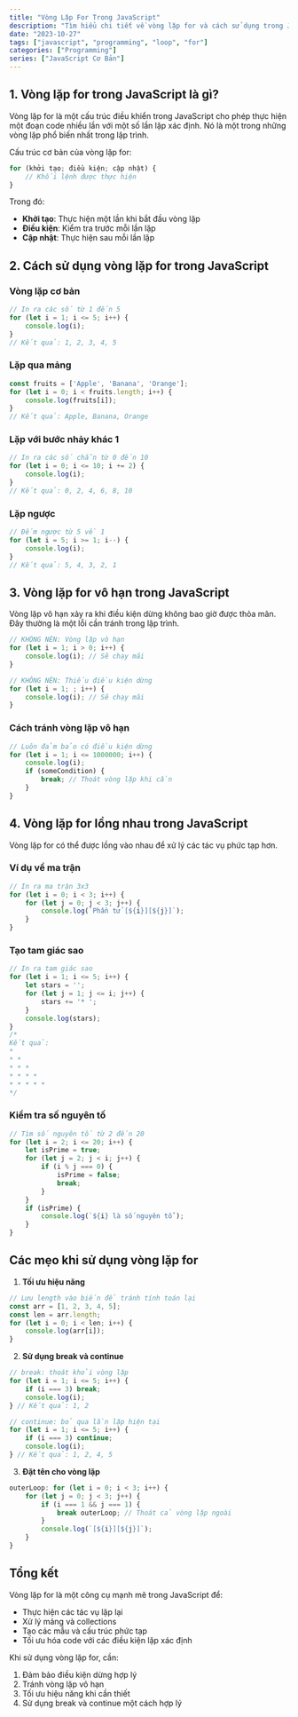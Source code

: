 ```yaml
---
title: "Vòng Lặp For Trong JavaScript"
description: "Tìm hiểu chi tiết về vòng lặp for và cách sử dụng trong JavaScript"
date: "2023-10-27"
tags: ["javascript", "programming", "loop", "for"]
categories: ["Programming"]
series: ["JavaScript Cơ Bản"]
---
```


## 1. Vòng lặp for trong JavaScript là gì?

Vòng lặp for là một cấu trúc điều khiển trong JavaScript cho phép thực hiện một đoạn code nhiều lần với một số lần lặp xác định. Nó là một trong những vòng lặp phổ biến nhất trong lập trình.

Cấu trúc cơ bản của vòng lặp for:

```javascript
for (khởi tạo; điều kiện; cập nhật) {
    // Khối lệnh được thực hiện
}
```

Trong đó:
- **Khởi tạo**: Thực hiện một lần khi bắt đầu vòng lặp
- **Điều kiện**: Kiểm tra trước mỗi lần lặp
- **Cập nhật**: Thực hiện sau mỗi lần lặp

## 2. Cách sử dụng vòng lặp for trong JavaScript

### Vòng lặp cơ bản

```javascript
// In ra các số từ 1 đến 5
for (let i = 1; i <= 5; i++) {
    console.log(i);
}
// Kết quả: 1, 2, 3, 4, 5
```

### Lặp qua mảng

```javascript
const fruits = ['Apple', 'Banana', 'Orange'];
for (let i = 0; i < fruits.length; i++) {
    console.log(fruits[i]);
}
// Kết quả: Apple, Banana, Orange
```

### Lặp với bước nhảy khác 1

```javascript
// In ra các số chẵn từ 0 đến 10
for (let i = 0; i <= 10; i += 2) {
    console.log(i);
}
// Kết quả: 0, 2, 4, 6, 8, 10
```

### Lặp ngược

```javascript
// Đếm ngược từ 5 về 1
for (let i = 5; i >= 1; i--) {
    console.log(i);
}
// Kết quả: 5, 4, 3, 2, 1
```

## 3. Vòng lặp for vô hạn trong JavaScript

Vòng lặp vô hạn xảy ra khi điều kiện dừng không bao giờ được thỏa mãn. Đây thường là một lỗi cần tránh trong lập trình.

```javascript
// KHÔNG NÊN: Vòng lặp vô hạn
for (let i = 1; i > 0; i++) {
    console.log(i); // Sẽ chạy mãi
}

// KHÔNG NÊN: Thiếu điều kiện dừng
for (let i = 1; ; i++) {
    console.log(i); // Sẽ chạy mãi
}
```

### Cách tránh vòng lặp vô hạn

```javascript
// Luôn đảm bảo có điều kiện dừng
for (let i = 1; i <= 1000000; i++) {
    console.log(i);
    if (someCondition) {
        break; // Thoát vòng lặp khi cần
    }
}
```

## 4. Vòng lặp for lồng nhau trong JavaScript

Vòng lặp for có thể được lồng vào nhau để xử lý các tác vụ phức tạp hơn.

### Ví dụ về ma trận

```javascript
// In ra ma trận 3x3
for (let i = 0; i < 3; i++) {
    for (let j = 0; j < 3; j++) {
        console.log(`Phần tử [${i}][${j}]`);
    }
}
```

### Tạo tam giác sao

```javascript
// In ra tam giác sao
for (let i = 1; i <= 5; i++) {
    let stars = '';
    for (let j = 1; j <= i; j++) {
        stars += '* ';
    }
    console.log(stars);
}
/*
Kết quả:
* 
* * 
* * * 
* * * * 
* * * * * 
*/
```

### Kiểm tra số nguyên tố

```javascript
// Tìm số nguyên tố từ 2 đến 20
for (let i = 2; i <= 20; i++) {
    let isPrime = true;
    for (let j = 2; j < i; j++) {
        if (i % j === 0) {
            isPrime = false;
            break;
        }
    }
    if (isPrime) {
        console.log(`${i} là số nguyên tố`);
    }
}
```

## Các mẹo khi sử dụng vòng lặp for

1. **Tối ưu hiệu năng**
```javascript
// Lưu length vào biến để tránh tính toán lại
const arr = [1, 2, 3, 4, 5];
const len = arr.length;
for (let i = 0; i < len; i++) {
    console.log(arr[i]);
}
```

2. **Sử dụng break và continue**
```javascript
// break: thoát khỏi vòng lặp
for (let i = 1; i <= 5; i++) {
    if (i === 3) break;
    console.log(i);
} // Kết quả: 1, 2

// continue: bỏ qua lần lặp hiện tại
for (let i = 1; i <= 5; i++) {
    if (i === 3) continue;
    console.log(i);
} // Kết quả: 1, 2, 4, 5
```

3. **Đặt tên cho vòng lặp**
```javascript
outerLoop: for (let i = 0; i < 3; i++) {
    for (let j = 0; j < 3; j++) {
        if (i === 1 && j === 1) {
            break outerLoop; // Thoát cả vòng lặp ngoài
        }
        console.log(`[${i}][${j}]`);
    }
}
```

## Tổng kết

Vòng lặp for là một công cụ mạnh mẽ trong JavaScript để:
- Thực hiện các tác vụ lặp lại
- Xử lý mảng và collections
- Tạo các mẫu và cấu trúc phức tạp
- Tối ưu hóa code với các điều kiện lặp xác định

Khi sử dụng vòng lặp for, cần:
1. Đảm bảo điều kiện dừng hợp lý
2. Tránh vòng lặp vô hạn
3. Tối ưu hiệu năng khi cần thiết
4. Sử dụng break và continue một cách hợp lý